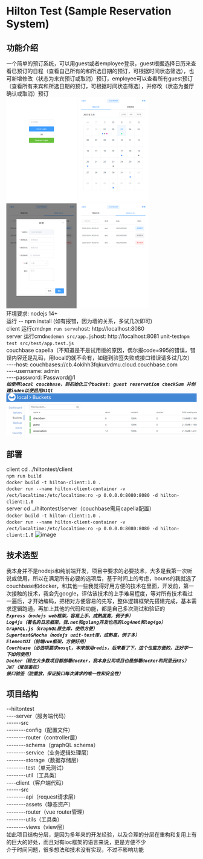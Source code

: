 # Hilton Test (Sample Reservation System)
## 功能介绍
一个简单的预订系统，可以用guest或者employee登录，guest根据选择日历来查看已预订的日程（查看自己所有的和所选日期的预订，可根据时间状态筛选），也可新增修改（状态为来宾预订或取消）预订，employee可以查看所有guest预订（查看所有来宾和所选日期的预订，可根据时间状态筛选），并修改（状态为餐厅确认或取消）预订   
![image](https://github.com/hjj28810/HiltonTest/blob/main/assets/show3.png) 
![image](https://github.com/hjj28810/HiltonTest/blob/main/assets/show1.png) 
![image](https://github.com/hjj28810/HiltonTest/blob/main/assets/show2.png) 
![image](https://github.com/hjj28810/HiltonTest/blob/main/assets/show4.png)  
环境要求: nodejs 14+  
运行 -- npm install (如有报错，因为墙的关系，多试几次即可)  
client  运行cmd```npm run serve```host: http://localhost:8080  
server  运行cmd```nodemon src/app.js```host: http://localhost:8081 unit-test```npm test src/test/app.test.js```  
couchbase capella（不知道是不是试用版的原因，偶尔报code=995的错误，错误内容还是乱码，用local的就不会有，如碰到验签失败或接口错误请多试几次）  
----host: couchbases://cb.4okihh3fqkurvdmu.cloud.couchbase.com  
----username: admin  
----password: Password@1  
***`如使用local couchbase，则初始化三个bucket: guest reservation checkSum 并创建index以便启用N1Ql`***  
![image](https://github.com/hjj28810/HiltonTest/blob/main/assets/show6.png)  
## 部署
client cd ../hiltontest/client  
```npm run build```  
```docker build -t hilton-client:1.0 .```  
```docker run --name hilton-client-container -v /ect/localtime:/etc/localtime:ro -p 0.0.0.0:8080:8080 -d hilton-client:1.0```  
server cd ../hiltontest/server（couchbase需用capella配置）  
```docker build -t hilton-client:1.0 .```  
```docker run --name hilton-client-container -v /ect/localtime:/etc/localtime:ro -p 0.0.0.0:8080:8080 -d hilton-client:1.0``` 
![image](https://github.com/hjj28810/HiltonTest/blob/main/assets/show5.png) 
## 技术选型
我本身并不是nodejs和纯前端开发，项目中要求的必要技术，大多是我第一次听说或使用，所以在满足所有必要的选项后，基于时间上的考虑，bouns的我就选了couchbase和docker，和其他一些我觉得好用方便的技术在里面，开发前，第一次接触的技术，我会先google，评估该技术的上手难易程度，等对所有技术看过一遍后，才开始编码，把相对方便容易的先写，整体逻辑框架先搭建完成，基本需求逻辑跑通，再加上其他的代码和功能，都是自己多次测试和验证的  
***`Express（nodejs web框架，容易上手，成熟度高，例子多）`***  
***`Log4js（著名的日志框架，我.net和golang开发也用的log4net和log4go）`***  
***`GraphQL.js（GraphQL原生库，使用方便）`***  
***`Supertest&Mocha（nodejs unit-test库，成熟高，例子多）`***  
***`ElementUI（前端vue框架，方便好用）`***  
***`Couchbase（必选项要求nosql，本来想用redis，后来看了下，这个也蛮方便的，正好学一下如何使用）`***  
***`Docker（现在大多数项目都部署docker，我本身公司项目也是部署docker和阿里云k8s）`***  
***`JWT（常规鉴权）`***  
***`接口验签（防重放，保证接口每次请求的唯一性和安全性）`***  
## 项目结构
--hiltontest  
----server（服务端代码）  
------src  
--------config（配置文件）  
--------router（controller层）  
--------schema（graphQL schema）  
--------service（业务逻辑处理层）  
--------storage（数据存储层）  
--------test（单元测试）  
--------util（工具类）  
----client（客户端代码）  
------src  
--------api（request请求层）  
--------assets（静态资产）  
--------router（vue router管理）  
--------utils（工具类）  
--------views（view层）  
如此项目结构分层，是因为多年来的开发经验，以及合理的分层在重构和复用上有的巨大的好处，而且对有ioc框架的语言来说，更是方便不少  
介于时间问题，很多想法和技术没有实现，不过不影响功能
